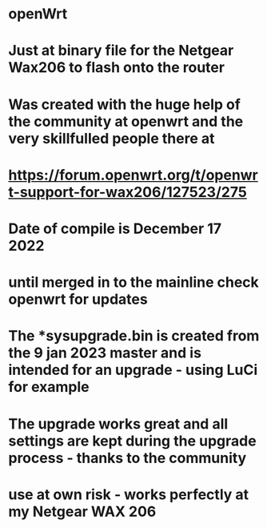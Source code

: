 # openWrt
# Just at binary file for the Netgear Wax206 to flash onto the router 
# Was created with the huge help of the community at openwrt and the very skillfulled people there at
# https://forum.openwrt.org/t/openwrt-support-for-wax206/127523/275
#
# Date of compile is December 17 2022
# until merged in to the mainline check openwrt for updates
#
# The *sysupgrade.bin is created from the 9 jan 2023 master and is intended for an upgrade - using LuCi for example
# The upgrade works great and all settings are kept during the upgrade process - thanks to the community
# 
# use at own risk - works perfectly at my Netgear WAX 206
#
